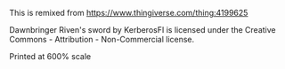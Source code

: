 This is remixed from https://www.thingiverse.com/thing:4199625


Dawnbringer Riven's sword by KerberosFI is licensed under the Creative Commons -
Attribution - Non-Commercial license.

Printed at 600% scale
